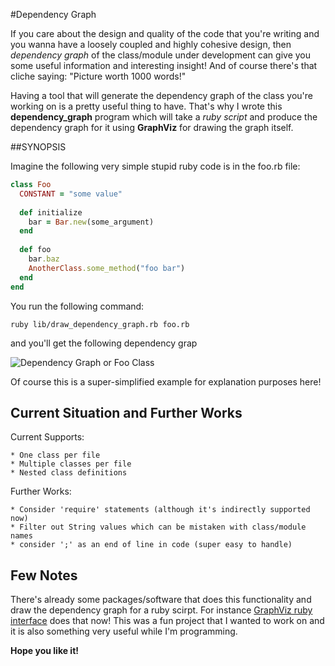 #Dependency Graph

If you care about the design and quality of the code that you're writing and you wanna have a loosely coupled and highly cohesive design, then *dependency graph* of the class/module under development can give you some useful information and interesting insight! And of course there's that cliche saying: "Picture worth 1000 words!"

Having a tool that will generate the dependency graph of the class you're working on is a pretty useful thing to have. That's why I wrote this **dependency_graph** program which will take a *ruby script* and produce the dependency graph for it using **GraphViz** for drawing the graph itself.

##SYNOPSIS

Imagine the following very simple stupid ruby code is in the foo.rb file:

```ruby
class Foo
  CONSTANT = "some value"
	
  def initialize
	bar = Bar.new(some_argument)
  end
	
  def foo
	bar.baz
	AnotherClass.some_method("foo bar")
  end
end
```

You run the following command:

```
ruby lib/draw_dependency_graph.rb foo.rb
```

and you'll get the following dependency grap

![Dependency Graph or Foo Class](http://masihjesus.files.wordpress.com/2013/11/foo1.png)

Of course this is a super-simplified example for explanation purposes here!

## Current Situation and Further Works

Current Supports:

	* One class per file
	* Multiple classes per file
	* Nested class definitions
	
Further Works:

	* Consider 'require' statements (although it's indirectly supported now)
	* Filter out String values which can be mistaken with class/module names
	* consider ';' as an end of line in code (super easy to handle)
	
	
## Few Notes

There's already some packages/software that does this functionality and draw the dependency graph for a ruby scirpt. For instance [GraphViz ruby interface](https://github.com/glejeune/Ruby-Graphviz/) does that now! This was a fun project that I wanted to work on and it is also something very useful while I'm programming.

**Hope you like it!**
